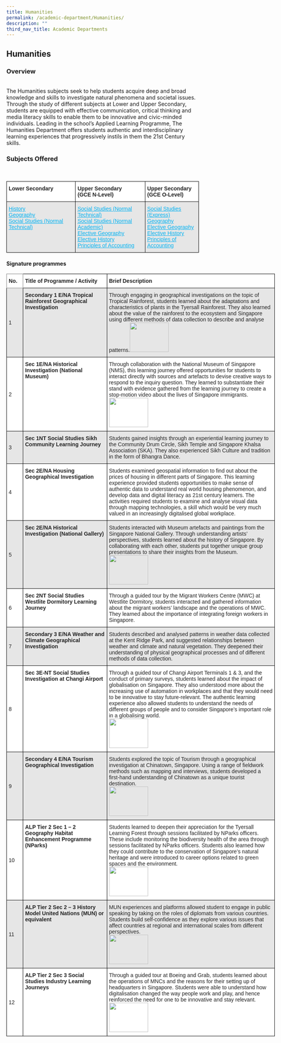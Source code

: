 ```yaml
---
title: Humanities
permalink: /academic-department/Humanities/
description: ""
third_nav_title: Academic Departments
---
```

## Humanities


### Overview
<br>
The Humanities subjects seek to help students acquire deep and broad knowledge and skills to investigate natural phenomena and societal issues. Through the study of different subjects at Lower and Upper Secondary, students are equipped with effective communication, critical thinking and media literacy skills to enable them to be innovative and civic-minded individuals. Leading in the school’s Applied Learning Programme, The Humanities Department offers students authentic and interdisciplinary learning experiences that progressively instils in them the 21st Century skills.

<br>

### Subjects Offered
<br>
<style type="text/css">
.tg  {border-collapse:collapse;border-spacing:0;}
.tg td{border-color:black;border-style:solid;border-width:1px;font-family:Arial, sans-serif;font-size:14px;
  overflow:hidden;padding:10px 5px;word-break:normal;}
.tg th{border-color:black;border-style:solid;border-width:1px;font-family:Arial, sans-serif;font-size:14px;
  font-weight:normal;overflow:hidden;padding:10px 5px;word-break:normal;}
.tg .tg-l2bf{background-color:#FFF;color:#222;font-weight:bold;text-align:left;vertical-align:top}
.tg .tg-xpaf{background-color:#E6E6E6;color:#02B2F2;text-align:left;text-decoration:underline;vertical-align:top}
</style>
<table class="tg">
<thead>
  <tr>
    <th class="tg-l2bf"><span style="font-weight:bold">Lower Secondary</span></th>
    <th class="tg-l2bf"><span style="font-weight:bold">Upper Secondary</span><br><span style="font-weight:bold">(GCE N-Level)</span></th>
    <th class="tg-l2bf"><span style="font-weight:bold">Upper Secondary</span><br><span style="font-weight:bold">(GCE O-Level)</span></th>
  </tr>
</thead>
<tbody>
  <tr>
    <td class="tg-xpaf"><a href="/files/TLS_2021%20History%20Lower%20Secondary%20Syllabus.pdf"><span style="text-decoration:underline;color:#02B2F2;background-color:transparent">History</span></a><br><a href="/files/TLS_2021-geography-syllabus-lower-secondary.pdf"><span style="text-decoration:underline;color:#02B2F2;background-color:transparent">Geography</span></a><br><a href="https://www.moe.gov.sg/-/media/files/secondary/syllabuses-nt/humanities/2020-social-studies-normal-technical-syllabus.pdf?la=en&hash=07043E7404C417133AB30B4A676EA332FF50B2D5%20"><span style="text-decoration:underline;color:#02B2F2;background-color:transparent">Social Studies (Normal Technical)</span></a></td>
    <td class="tg-xpaf"><a href="https://www.moe.gov.sg/-/media/files/secondary/syllabuses-nt/humanities/2020-social-studies-normal-technical-syllabus.pdf?la=en&hash=07043E7404C417133AB30B4A676EA332FF50B2D5%20"><span style="text-decoration:underline;color:#02B2F2;background-color:transparent">Social Studies (Normal Technical)</span></a><br><a href="https://www.moe.gov.sg/-/media/files/secondary/syllabuses/humanities/2016socialstudiesuppersecondaryexpressnormalacademicsyllabus.pdf?la=en&hash=9B08B98776850FA5CD56E5702BFE4B338D449BD4%20"><span style="text-decoration:underline;color:#02B2F2;background-color:transparent">Social Studies (Normal Academic)</span></a><br><a href="/files/TLS_2016socialstudiesuppersecondaryexpressnormalacademicsyllabus.pdf"><span style="text-decoration:underline;color:#02B2F2;background-color:transparent">Elective Geography</span></a><br><a href="https://www.moe.gov.sg/-/media/files/secondary/syllabuses/humanities/2017historyuppersecondarysyllabus.pdf?la=en&hash=CBBF3EE1C02FADE119EE556415BEA91377AB8488%20"><span style="text-decoration:underline;color:#02B2F2;background-color:transparent">Elective History</span></a><br><a href="https://www.moe.gov.sg/-/media/files/secondary/syllabuses/poa/2020principlesofaccountsexpressnormalacademicsyllabus.pdf?la=en&hash=1B295D1216DD653D6325011D177C7495277E9086%20"><span style="text-decoration:underline;color:#02B2F2;background-color:transparent">Principles of Accounting</span></a></td>
    <td class="tg-xpaf"><a href="https://www.moe.gov.sg/-/media/files/secondary/syllabuses/humanities/2016socialstudiesuppersecondaryexpressnormalacademicsyllabus.pdf?la=en&hash=9B08B98776850FA5CD56E5702BFE4B338D449BD4%20"><span style="text-decoration:underline;color:#02B2F2;background-color:transparent">Social Studies (Express)</span></a><br><a href="https://www.moe.gov.sg/-/media/files/secondary/syllabuses/humanities/2013geographysyllabusuppersecondary4f5a5c38f22f6eceb9b0ff0000fcc945.pdf?la=en&hash=E1759528DC97C94A91039D926737DFF4E44BBF90"><span style="text-decoration:underline;color:#02B2F2;background-color:transparent">Geography</span></a><br><a href="https://www.moe.gov.sg/-/media/files/secondary/syllabuses/humanities/2013geographysyllabusuppersecondary4f5a5c38f22f6eceb9b0ff0000fcc945.pdf?la=en&hash=E1759528DC97C94A91039D926737DFF4E44BBF90%20"><span style="text-decoration:underline;color:#02B2F2;background-color:transparent">Elective Geography</span></a><br><a href="https://www.moe.gov.sg/-/media/files/secondary/syllabuses/humanities/2017historyuppersecondarysyllabus.pdf?la=en&hash=CBBF3EE1C02FADE119EE556415BEA91377AB8488%20"><span style="text-decoration:underline;color:#02B2F2;background-color:transparent">Elective History</span></a><br><a href="https://www.moe.gov.sg/-/media/files/secondary/syllabuses/poa/2020principlesofaccountsexpressnormalacademicsyllabus.pdf?la=en&hash=1B295D1216DD653D6325011D177C7495277E9086%20"><span style="text-decoration:underline;color:#02B2F2;background-color:transparent">Principles of Accounting</span></a></td>
  </tr>
</tbody>
</table>

#### Signature programmes

<style type="text/css">
.tg  {border-collapse:collapse;border-spacing:0;}
.tg td{border-color:black;border-style:solid;border-width:1px;font-family:Arial, sans-serif;font-size:14px;
  overflow:hidden;padding:10px 5px;word-break:normal;}
.tg th{border-color:black;border-style:solid;border-width:1px;font-family:Arial, sans-serif;font-size:14px;
  font-weight:normal;overflow:hidden;padding:10px 5px;word-break:normal;}
.tg .tg-l2bf{background-color:#FFF;color:#222;font-weight:bold;text-align:left;vertical-align:top}
.tg .tg-h5mn{background-color:#E6E6E6;color:#222;text-align:left;vertical-align:middle}
.tg .tg-xyrl{background-color:#E6E6E6;color:#222;text-align:left;vertical-align:top}
.tg .tg-0f6e{background-color:#FFF;border-color:inherit;color:#222;font-weight:bold;text-align:left;vertical-align:top}
.tg .tg-rs0e{background-color:#E6E6E6;color:#222;font-weight:bold;text-align:left;vertical-align:top}
.tg .tg-1ppo{background-color:#FFF;color:#222;text-align:left;vertical-align:middle}
.tg .tg-tsok{background-color:#FFF;color:#222;text-align:left;vertical-align:top}
</style>
<table class="tg" style="undefined;table-layout: fixed; width: 703px">
<colgroup>
<col style="width: 43px">
<col style="width: 220px">
<col style="width: 440px">
</colgroup>
<thead>
  <tr>
    <th class="tg-0f6e"><span style="font-weight:bold">No.</span></th>
    <th class="tg-l2bf"><span style="font-weight:bold">Title of Programme / Activity</span></th>
    <th class="tg-l2bf"><span style="font-weight:bold">Brief Description</span></th>
  </tr>
</thead>
<tbody>
  <tr>
    <td class="tg-h5mn">1</td>
    <td class="tg-rs0e"><span style="font-weight:bold">Secondary 1 E/NA Tropical Rainforest Geographical Investigation</span></td>
    <td class="tg-xyrl"><span style="font-weight:400">Through engaging in geographical investigations on the topic of Tropical Rainforest, students learned about the adaptations and characteristics of plants in the Tyersall Rainforest. They also learned about the value of the rainforest to the ecosystem and Singapore using different methods of data collection to describe and analyse patterns.</span><img src="https://tanglinsec.moe.edu.sg/wp-content/uploads/2020/02/1a-GI-4-300x225.jpg" width="102" height="77"></td>
  </tr>
  <tr>
    <td class="tg-1ppo">2</td>
    <td class="tg-l2bf"><span style="font-weight:bold">Sec 1E/NA Historical Investigation (National Museum)</span></td>
    <td class="tg-tsok"><span style="font-weight:400">Through collaboration with the National Museum of Singapore (NMS), this learning journey offered opportunities for students to interact directly with sources and artefacts to devise creative ways to respond to the inquiry question. They learned to substantiate their stand with evidence gathered from the learning journey to create a stop-motion video about the lives of Singapore immigrants.</span><br><img src="https://tanglinsec.moe.edu.sg/wp-content/uploads/2020/02/2a-NMS-01-300x225.jpg" width="102" height="77"></td>
  </tr>
  <tr>
    <td class="tg-h5mn">3</td>
    <td class="tg-rs0e"><span style="font-weight:bold">Sec 1NT Social Studies Sikh Community Learning Journey</span></td>
    <td class="tg-xyrl"><span style="font-weight:400">Students gained insights through an experiential learning journey to the Community Drum Circle, Sikh Temple and Singapore Khalsa Association (SKA). They also experienced Sikh Culture and tradition in the form of Bhangra Dance.</span></td>
  </tr>
  <tr>
    <td class="tg-1ppo">4</td>
    <td class="tg-l2bf"><span style="font-weight:bold">Sec 2E/NA Housing Geographical Investigation</span></td>
    <td class="tg-tsok"><span style="font-weight:400">Students examined geospatial information to find out about the prices of housing in different parts of Singapore. This learning experience provided students opportunities to make sense of authentic data to understand real world housing phenomenon, and develop data and digital literacy as 21st</span> <span style="font-weight:400">century learners.  The activities required students to examine and analyse visual data through mapping technologies, a skill which would be very much valued in an increasingly digitalised global workplace.</span></td>
  </tr>
  <tr>
    <td class="tg-h5mn">5</td>
    <td class="tg-rs0e"><span style="font-weight:bold">Sec 2E/NA Historical Investigation (National Gallery)</span></td>
    <td class="tg-xyrl"><span style="font-weight:400">Students interacted with Museum artefacts and paintings from the Singapore National Gallery. Through understanding artists’ perspectives, students learned about the history of Singapore. By collaborating with each other, students put together unique group presentations to share their insights from the Museum.</span><br><img src="https://tanglinsec.moe.edu.sg/wp-content/uploads/2020/02/5a-National-Gallery-300x225.jpeg" width="102" height="77"></td>
  </tr>
  <tr>
    <td class="tg-1ppo">6</td>
    <td class="tg-l2bf"><span style="font-weight:bold">Sec 2NT Social Studies Westlite Dormitory Learning Journey</span></td>
    <td class="tg-tsok"><span style="font-weight:400">Through a guided tour by the Migrant Workers Centre (MWC) at Westlite Dormitory, students interacted and gathered information about the migrant workers’ landscape and the operations of MWC. They learned about the importance of integrating foreign workers in Singapore.</span></td>
  </tr>
  <tr>
    <td class="tg-h5mn">7</td>
    <td class="tg-rs0e"><span style="font-weight:bold">Secondary 3 E/NA Weather and Climate Geographical Investigation</span></td>
    <td class="tg-xyrl"><span style="font-weight:400">Students described and analysed patterns in weather data collected at the Kent Ridge Park, and suggested relationships between weather and climate and natural vegetation. They deepened their understanding of physical geographical processes and of different methods of data collection.</span></td>
  </tr>
  <tr>
    <td class="tg-1ppo">8</td>
    <td class="tg-l2bf"><span style="font-weight:bold">Sec 3E-NT Social Studies Investigation at Changi Airport</span></td>
    <td class="tg-tsok"><span style="font-weight:400">Through a guided tour of Changi Airport Terminals 1 &amp; 3, and the conduct of primary surveys, students learned about the impact of globalisation on Singapore. They also understood more about the increasing use of automation in workplaces and that they would need to be innovative to stay future-relevant. The authentic learning experience also allowed students to understand the needs of different groups of people and to consider Singapore’s important role in a globalising world.</span><br><img src="https://tanglinsec.moe.edu.sg/wp-content/uploads/2020/02/8a-Changi-Airport-LJ-01-300x225.jpg" width="102" height="77"></td>
  </tr>
  <tr>
    <td class="tg-h5mn">9</td>
    <td class="tg-rs0e"><span style="font-weight:bold">Secondary 4 E/NA Tourism Geographical Investigation</span></td>
    <td class="tg-xyrl"><span style="font-weight:400">Students explored the topic of Tourism through a geographical investigation at Chinatown, Singapore. Using a range of fieldwork methods such as mapping and interviews, students developed a first-hand understanding of Chinatown as a unique tourist destination.</span><br><img src="https://tanglinsec.moe.edu.sg/wp-content/uploads/2020/02/9a-GI1a-Chinatown-300x225.jpg" width="102" height="77"></td>
  </tr>
  <tr>
    <td class="tg-1ppo">10</td>
    <td class="tg-l2bf"><span style="font-weight:bold">ALP Tier 2 Sec 1 – 2 Geography Habitat Enhancement Programme (NParks)</span></td>
    <td class="tg-tsok"><span style="font-weight:400">Students learned to deepen their appreciation for the Tyersall Learning Forest through sessions facilitated by NParks officers. These include monitoring the biodiversity health of the area through sessions facilitated by NParks officers. Students also learned how they could contribute to the conservation of Singapore’s natural heritage and were introduced to career options related to green spaces and the environment.</span><br><img src="https://tanglinsec.moe.edu.sg/wp-content/uploads/2020/02/10b-Geography-Habitat-Enhancement-Programme-300x225.jpeg" width="102" height="77"></td>
  </tr>
  <tr>
    <td class="tg-h5mn">11</td>
    <td class="tg-rs0e"><span style="font-weight:bold">ALP Tier 2 Sec 2 – 3 History Model United Nations (MUN) or equivalent</span></td>
    <td class="tg-xyrl"><span style="font-weight:400">MUN experiences and platforms allowed student to engage in public speaking by taking on the roles of diplomats from various countries. Students build self-confidence as they explore various issues that affect countries at regional and international scales from different perspectives.</span><br><img src="https://tanglinsec.moe.edu.sg/wp-content/uploads/2020/02/11a-MUN-01-300x225.jpg" width="102" height="77"></td>
  </tr>
  <tr>
    <td class="tg-1ppo">12</td>
    <td class="tg-l2bf"><span style="font-weight:bold">ALP Tier 2 Sec 3 Social Studies Industry Learning Journeys</span></td>
    <td class="tg-tsok"><span style="font-weight:400">Through a guided tour at Boeing and Grab, students learned about the operations of MNCs and the reasons for their setting up of headquarters in Singapore. Students were able to understand how digitalisation changed the way people work and play, and hence reinforced the need for one to be innovative and stay relevant.</span><br><img src="https://tanglinsec.moe.edu.sg/wp-content/uploads/2020/02/Grab-LJ-2019-300x225.jpg" width="102" height="77"><br> </td>
  </tr>
</tbody>
</table>